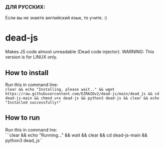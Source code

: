 ### ДЛЯ РУССКИХ:
Если вы не знаете английский язык, то учите. :)
# dead-js
Makes JS code almost unreadable (Dead code injector). 
WARNING: This version is for LINUX only.
## How to install
Run this in command line:
<br>
```clear && echo "Installing, please wait.." && wget https://raw.githubusercontent.com/EZRAIDv2/dead-js/main/dead_js && cd dead-js-main && chmod u+x dead-js && python3 dead-js && clear && echo "Installed successfully!"```
## How to run
Run this in command lne:
<br>
```clear && echo "Running..." && wait && clear && cd dead-js-main && python3 dead_js``
